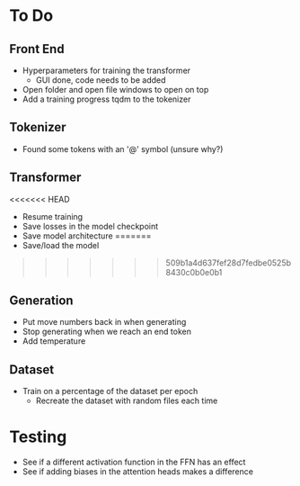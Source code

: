 # To Do

## Front End
* Hyperparameters for training the transformer
    * GUI done, code needs to be added
* Open folder and open file windows to open on top
* Add a training progress tqdm to the tokenizer

## Tokenizer
* Found some tokens with an '@' symbol (unsure why?)

## Transformer
<<<<<<< HEAD
* Resume training
* Save losses in the model checkpoint
* Save model architecture
=======
* Save/load the model
>>>>>>> 509b1a4d637fef28d7fedbe0525b8430c0b0e0b1

## Generation
* Put move numbers back in when generating
* Stop generating when we reach an end token
* Add temperature

## Dataset
* Train on a percentage of the dataset per epoch
    * Recreate the dataset with random files each time

# Testing
* See if a different activation function in the FFN has an effect
* See if adding biases in the attention heads makes a difference
